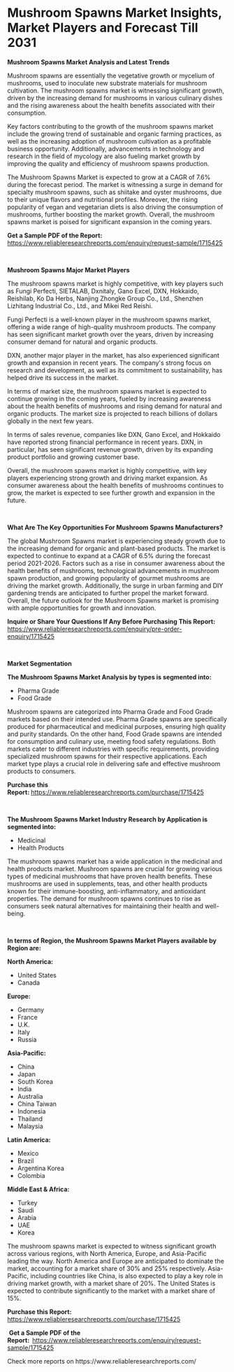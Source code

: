 <p><h1>Mushroom Spawns Market Insights, Market Players and Forecast Till 2031</h1></p><p><strong>Mushroom Spawns Market Analysis and Latest Trends</strong></p>
<p><p>Mushroom spawns are essentially the vegetative growth or mycelium of mushrooms, used to inoculate new substrate materials for mushroom cultivation. The mushroom spawns market is witnessing significant growth, driven by the increasing demand for mushrooms in various culinary dishes and the rising awareness about the health benefits associated with their consumption.</p><p>Key factors contributing to the growth of the mushroom spawns market include the growing trend of sustainable and organic farming practices, as well as the increasing adoption of mushroom cultivation as a profitable business opportunity. Additionally, advancements in technology and research in the field of mycology are also fueling market growth by improving the quality and efficiency of mushroom spawns production.</p><p>The Mushroom Spawns Market is expected to grow at a CAGR of 7.6% during the forecast period. The market is witnessing a surge in demand for specialty mushroom spawns, such as shiitake and oyster mushrooms, due to their unique flavors and nutritional profiles. Moreover, the rising popularity of vegan and vegetarian diets is also driving the consumption of mushrooms, further boosting the market growth. Overall, the mushroom spawns market is poised for significant expansion in the coming years.</p></p>
<p><strong>Get a Sample PDF of the Report:&nbsp;</strong> <a href="https://www.reliableresearchreports.com/enquiry/request-sample/1715425">https://www.reliableresearchreports.com/enquiry/request-sample/1715425</a></p>
<p>&nbsp;</p>
<p><strong>Mushroom Spawns Major Market Players</strong></p>
<p><p>The mushroom spawns market is highly competitive, with key players such as Fungi Perfecti, SIETALAB, Dxnitaly, Gano Excel, DXN, Hokkaido, Reishilab, Ko Da Herbs, Nanjing Zhongke Group Co., Ltd., Shenzhen Lizhitang Industrial Co., Ltd., and Mikei Red Reishi.</p><p>Fungi Perfecti is a well-known player in the mushroom spawns market, offering a wide range of high-quality mushroom products. The company has seen significant market growth over the years, driven by increasing consumer demand for natural and organic products.</p><p>DXN, another major player in the market, has also experienced significant growth and expansion in recent years. The company's strong focus on research and development, as well as its commitment to sustainability, has helped drive its success in the market.</p><p>In terms of market size, the mushroom spawns market is expected to continue growing in the coming years, fueled by increasing awareness about the health benefits of mushrooms and rising demand for natural and organic products. The market size is projected to reach billions of dollars globally in the next few years.</p><p>In terms of sales revenue, companies like DXN, Gano Excel, and Hokkaido have reported strong financial performance in recent years. DXN, in particular, has seen significant revenue growth, driven by its expanding product portfolio and growing customer base.</p><p>Overall, the mushroom spawns market is highly competitive, with key players experiencing strong growth and driving market expansion. As consumer awareness about the health benefits of mushrooms continues to grow, the market is expected to see further growth and expansion in the future.</p></p>
<p>&nbsp;</p>
<p><strong>What Are The Key Opportunities For Mushroom Spawns Manufacturers?</strong></p>
<p><p>The global Mushroom Spawns market is experiencing steady growth due to the increasing demand for organic and plant-based products. The market is expected to continue to expand at a CAGR of 6.5% during the forecast period 2021-2026. Factors such as a rise in consumer awareness about the health benefits of mushrooms, technological advancements in mushroom spawn production, and growing popularity of gourmet mushrooms are driving the market growth. Additionally, the surge in urban farming and DIY gardening trends are anticipated to further propel the market forward. Overall, the future outlook for the Mushroom Spawns market is promising with ample opportunities for growth and innovation.</p></p>
<p><strong>Inquire or Share Your Questions If Any Before Purchasing This Report:</strong> <a href="https://www.reliableresearchreports.com/enquiry/pre-order-enquiry/1715425">https://www.reliableresearchreports.com/enquiry/pre-order-enquiry/1715425</a></p>
<p>&nbsp;</p>
<p><strong>Market Segmentation</strong></p>
<p><strong>The Mushroom Spawns Market Analysis by types is segmented into:</strong></p>
<p><ul><li>Pharma Grade</li><li>Food Grade</li></ul></p>
<p><p>Mushroom spawns are categorized into Pharma Grade and Food Grade markets based on their intended use. Pharma Grade spawns are specifically produced for pharmaceutical and medicinal purposes, ensuring high quality and purity standards. On the other hand, Food Grade spawns are intended for consumption and culinary use, meeting food safety regulations. Both markets cater to different industries with specific requirements, providing specialized mushroom spawns for their respective applications. Each market type plays a crucial role in delivering safe and effective mushroom products to consumers.</p></p>
<p><strong>Purchase this Report:&nbsp;</strong><a href="https://www.reliableresearchreports.com/purchase/1715425">https://www.reliableresearchreports.com/purchase/1715425</a></p>
<p>&nbsp;</p>
<p><strong>The Mushroom Spawns Market Industry Research by Application is segmented into:</strong></p>
<p><ul><li>Medicinal</li><li>Health Products</li></ul></p>
<p><p>The mushroom spawns market has a wide application in the medicinal and health products market. Mushroom spawns are crucial for growing various types of medicinal mushrooms that have proven health benefits. These mushrooms are used in supplements, teas, and other health products known for their immune-boosting, anti-inflammatory, and antioxidant properties. The demand for mushroom spawns continues to rise as consumers seek natural alternatives for maintaining their health and well-being.</p></p>
<p>&nbsp;</p>
<p><strong>In terms of Region, the Mushroom Spawns Market Players available by Region are:</strong></p>
<p>
    <p> <strong> North America: </strong>
        <ul>
            <li>United States</li>
            <li>Canada</li>
        </ul>
        </p> 
    <p> <strong> Europe: </strong>
        <ul>
            <li>Germany</li>
            <li>France</li>
            <li>U.K.</li>
            <li>Italy</li>
            <li>Russia</li>
        </ul>
        </p> 
    <p> <strong> Asia-Pacific: </strong>
        <ul>
            <li>China</li>
            <li>Japan</li>
            <li>South Korea</li>
            <li>India</li>
            <li>Australia</li>
            <li>China Taiwan</li>
            <li>Indonesia</li>
            <li>Thailand</li>
            <li>Malaysia</li>
        </ul>
        </p> 
    <p> <strong> Latin America: </strong>
        <ul>
            <li>Mexico</li>
            <li>Brazil</li>
            <li>Argentina Korea</li>
            <li>Colombia</li>
        </ul>
        </p> 
    <p> <strong> Middle East & Africa: </strong>
        <ul>
            <li>Turkey</li>
            <li>Saudi</li>
            <li>Arabia</li>
            <li>UAE</li>
            <li>Korea</li>
        </ul>
    </p>
    </p>
<p><p>The mushroom spawns market is expected to witness significant growth across various regions, with North America, Europe, and Asia-Pacific leading the way. North America and Europe are anticipated to dominate the market, accounting for a market share of 30% and 25% respectively. Asia-Pacific, including countries like China, is also expected to play a key role in driving market growth, with a market share of 20%. The United States is expected to contribute significantly to the market with a market share of 15%.</p></p>
<p><strong>Purchase this Report: </strong><a href="https://www.reliableresearchreports.com/purchase/1715425">https://www.reliableresearchreports.com/purchase/1715425</a></p>
<p>&nbsp;<strong>Get a Sample PDF of the Report:&nbsp;&nbsp;</strong><a href="https://www.reliableresearchreports.com/enquiry/request-sample/1715425">https://www.reliableresearchreports.com/enquiry/request-sample/1715425</a></p>
<p><strong></strong></p>
<p>Check more reports on https://www.reliableresearchreports.com/</p>